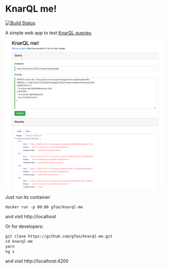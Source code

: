 # KnarQL me!

[![Build Status](https://travis-ci.org/gfoo/knarql-me.svg?branch=master)](https://travis-ci.org/gfoo/knarql-me)

A simple web app to test [KnarQL queries](http://www.knora.org/documentation/manual/rst/03-knora-api-server/api_v2/knarql-syntax.html).

![alt text](screenshot.png "App screenshot")

Just run its container:

```
docker run -p 80:80 gfoo/knarql-me
```

and visit http://localhost

Or for developers:

```
git clone https://github.com/gfoo/knarql-me.git
cd knarql-me
yarn
ng s
```

and visit http://localhost:4200
